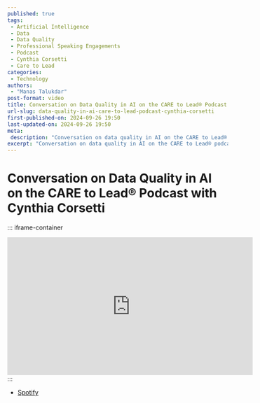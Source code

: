 ```yaml
---
published: true
tags:
 - Artificial Intelligence
 - Data
 - Data Quality
 - Professional Speaking Engagements
 - Podcast
 - Cynthia Corsetti
 - Care to Lead
categories:
 - Technology
authors:
 - "Manas Talukdar"
post-format: video
title: Conversation on Data Quality in AI on the CARE to Lead® Podcast with Cynthia Corsetti
url-slug: data-quality-in-ai-care-to-lead-podcast-cynthia-corsetti
first-published-on: 2024-09-26 19:50
last-updated-on: 2024-09-26 19:50
meta:
 description: "Conversation on data quality in AI on the CARE to Lead® podcast with Cynthia Corsetti"
excerpt: "Conversation on data quality in AI on the CARE to Lead® podcast with Cynthia Corsetti"
---
```


# Conversation on Data Quality in AI on the CARE to Lead® Podcast with Cynthia Corsetti

::: iframe-container
<iframe width="560" height="315" src="https://www.youtube.com/embed/2ab95e0TS_U?si=0C8coTyRRYhcJ6_l" frameborder="0" allow="accelerometer; autoplay; clipboard-write; encrypted-media; gyroscope; picture-in-picture; web-share" referrerpolicy="strict-origin-when-cross-origin" allowfullscreen></iframe>
:::

- [Spotify](https://podcasters.spotify.com/pod/show/cynthia0867/episodes/Data-Quality-in-AI-Insights-from-Manas-Talukdar-of-Labelbox-e2omclp)
